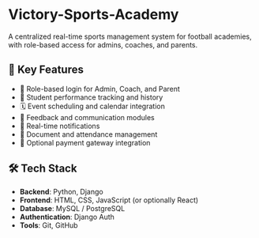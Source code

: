 # Victory-Sports-Academy

A centralized real-time sports management system for football academies, with role-based access for admins, coaches, and parents.

## 🌟 Key Features

- 🔐 Role-based login for Admin, Coach, and Parent
- 🏃 Student performance tracking and history
- 🗓️ Event scheduling and calendar integration
- 💬 Feedback and communication modules
- 📲 Real-time notifications
- 📂 Document and attendance management
- 🧾 Optional payment gateway integration

## 🛠️ Tech Stack

- **Backend**: Python, Django
- **Frontend**: HTML, CSS, JavaScript (or optionally React)
- **Database**: MySQL / PostgreSQL
- **Authentication**: Django Auth 
- **Tools**: Git, GitHub



